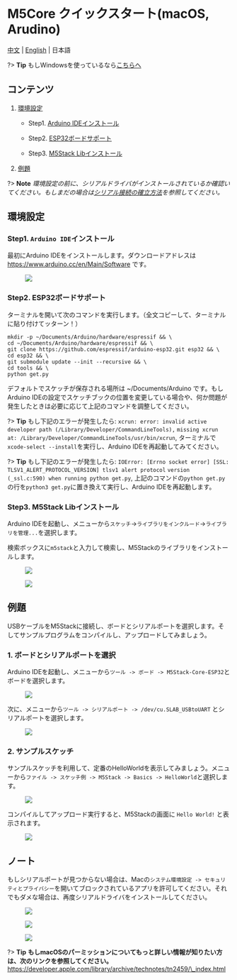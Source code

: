 # M5Core クイックスタート(macOS, Arudino)

[中文](zh_CN/quick_start/m5core/m5stack_core_get_started_Arduino_MacOS) | [English](en/quick_start/m5core/m5stack_core_get_started_Arduino_MacOS) | 日本語

?> **Tip** もしWindowsを使っているなら[こちらへ](/ja/quick_start/m5core/m5stack_core_get_started_Arduino_Windows)

## コンテンツ

1. [環境設定](#環境設定)

    - Step1. [Arduino IDEインストール](#step1-arduino-ideインストール)

    - Step2. [ESP32ボードサポート](#step2-esp32ボードサポート)

    - Step3. [M5Stack Libインストール](#step3-m5stack-libインストール)

2. [例題](#例題)

?> **Note** *環境設定の前に、シリアルドライバがインストールされているか確認いてください。もしまだの場合は[シリアル接続の確立方法](/en/related_documents/establish_serial_connection)を参照してください。*

## 環境設定

### Step1. `Arduino IDE`インストール

最初にArduino IDEをインストールします。ダウンロードアドレスは https://www.arduino.cc/en/Main/Software です。

<figure>
    <img src="assets/img/getting_started_pics/m5stack_core/get_started_with_arduino_m5core/mac/macOS_download_arduino_ide.png">
</figure>

### Step2. ESP32ボードサポート

ターミナルを開いて次のコマンドを実行します。（全文コピーして、ターミナルに貼り付けてッターン！）

```shell
mkdir -p ~/Documents/Arduino/hardware/espressif && \
cd ~/Documents/Arduino/hardware/espressif && \
git clone https://github.com/espressif/arduino-esp32.git esp32 && \
cd esp32 && \
git submodule update --init --recursive && \
cd tools && \
python get.py
```

デフォルトでスケッチが保存される場所は ~/Documents/Arduino です。もしArduino IDEの設定でスケッチブックの位置を変更している場合や、何か問題が発生したときは必要に応じて上記のコマンドを調整してください。

?> **Tip** もし下記のエラーが発生したら: `xcrun: error: invalid active developer path (/Library/Developer/CommandLineTools),`
`missing xcrun at: /Library/Developer/CommandLineTools/usr/bin/xcrun`, ターミナルで`xcode-select --install`を実行し、Arduino IDEを再起動してみてください。

?> **Tip** もし下記のエラーが発生したら: `IOError: [Errno socket error] [SSL: TLSV1_ALERT_PROTOCOL_VERSION] tlsv1 alert protocol` `version (_ssl.c:590) when running python get.py`, 上記のコマンドの`python get.py`の行を`python3 get.py`に置き換えて実行し、Arduino IDEを再起動します。

### Step3. M5Stack Libインストール

Arduino IDEを起動し、メニューから`スケッチ`->`ライブラリをインクルード`->`ライブラリを管理...`を選択します。

検索ボックスに`m5stack`と入力して検索し、M5Stackのライブラリをインストールします。

<figure>
    <img src="assets/img/getting_started_pics/m5stack_core/get_started_with_arduino_m5core/mac/macOS_install_m5stack_lib.png">
</figure>

<figure>
    <img src="assets/img/getting_started_pics/m5stack_core/get_started_with_arduino_m5core/mac/macOS_search_m5stack.png">
</figure>

## 例題

USBケーブルをM5Stackに接続し、ボードとシリアルポートを選択します。そしてサンプルプログラムをコンパイルし、アップロードしてみましょう。

### 1. ボードとシリアルポートを選択

Arduino IDEを起動し、メニューから`ツール -> ボード -> M5Stack-Core-ESP32`とボードを選択します。

<figure>
    <img src="assets/img/getting_started_pics/m5stack_core/get_started_with_arduino_m5core/mac/macOS_select_board.png">
</figure>

次に、メニューから`ツール -> シリアルポート -> /dev/cu.SLAB_USBtoUART` とシリアルポートを選択します。
<figure>
    <img src="assets/img/getting_started_pics/m5stack_core/get_started_with_arduino_m5core/mac/macOS_select_serial_port.png">
</figure>

### 2. サンプルスケッチ

サンプルスケッチを利用して、定番のHelloWorldを表示してみましょう。メニューから`ファイル -> スケッチ例 -> M5Stack -> Basics -> HelloWorld`と選択します。

<figure>
    <img src="assets/img/getting_started_pics/m5stack_core/get_started_with_arduino_m5core/mac/macOS_select_example.png">
</figure>

コンパイルしてアップロード実行すると、M5Stackの画面に `Hello World!` と表示されます。

<figure>
    <img src="assets/img/getting_started_pics/m5stack_core/get_started_with_arduino_m5core/mac/display_hello_world.png">
</figure>

## ノート

もしシリアルポートが見つからない場合は、Macの`システム環境設定 -> セキュリティとプライバシー`を開いてブロックされているアプリを許可してください。それでもダメな場合は、再度シリアルドライバをインストールしてください。

<figure>
    <img src="assets/img/getting_started_pics/m5stack_core/get_started_with_arduino_m5core/mac/macOS_security_and_privacy.png">
</figure>

<figure>
    <img src="assets/img/getting_started_pics/m5stack_core/get_started_with_arduino_m5core/mac/macOS_security_and_privacy_01.png">
</figure>

<figure>
    <img src="assets/img/getting_started_pics/m5stack_core/get_started_with_arduino_m5core/mac/macOS_security_and_privacy_02.png">
</figure>

?> **Tip** **もしmacOSのパーミッションについてもっと詳しい情報が知りたい方は、次のリンクを参照してください。** https://developer.apple.com/library/archive/technotes/tn2459/\_index.html